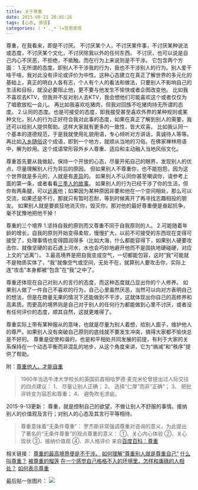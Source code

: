 ```yaml
---
title: 关于尊重
date: 2015-08-21 20:05:26
tags: [心态, 感悟]
categories: ( •̀ .̫ •́ )✦哲思感悟
---
```

尊重，在我看来，即是不讨厌。
不讨厌某个人，不讨厌某件事，不讨厌某种说法或态度，不讨厌某个文化，不讨厌除我以外的任何东西。
不讨厌，也可以说是自己内心不厌恶，不拒绝，不抵触。而在行为上来说则是不干涉。
它包含两个方面：
1.无所谓的态度。即别人不干涉我的行为，我也不干涉别人的行为。别人爱干啥干啥，我对此没有评论或评价为中性。这种心态建立在真正了解世界的多元化的基础上，真正的明白人各有志，个人有个人的看法和做法，只要别人不影响自己的生活和目标，就没必要阻止他，更不要与他发生不愉快或者企图改变他。
比如我不喜欢去KTV，但我并不反对别人去KTV，我会想他们可能喜欢这个或者仅仅为了唱歌放松一会儿。
再比如我喜欢吃猪肉，但我对回族不吃猪肉持无所谓的态度。
2.认同的态度。也是可接受的态度，即我接受甚至喜欢外界的某种规则或某种文化，别人的行为正好符合我对此事的态度，如果在真正了解到别人的需要，我还可以给别人提供帮助。这样大家就有更多的一致性，皆大欢喜。
比如我认同一个基本的道德规范，于是我就使用礼貌用语，专心倾听对方讲话，真诚待人等等。
再比如[入乡随俗](http://baike.baidu.com/view/72745.htm)这个成语，即到一个地方，就顺从当地的习俗。在佛家禅林用语中，解为妙用。这个成语常形容外乡人尊重、适应和主动融入当地风俗文化。
<!--more-->
尊重首先要从我做起，保持一个开放的心态，尽量开拓自己的眼界，发现别人的优点，尽量理解别人行为背后的原因。
但如果别人不尊重你，也不能抱怨，因为这个世界就是多元的，人就是有[差异](http://zhihu.com/question/22291884/answer/20959998)的。
如果别人不认同你甚至嘲讽你，请参考上面的第一条，或者看看[三季人的故事](http://baike.baidu.com/view/2871922.htm)。
如果别人的行为已经干涉了你的生活，但你有两条腿，可以[远离](http://zhihu.com/question/22291884/answer/21209899)他；如果因为某种原因非要和他在一个空间相处，那么可以交流，如果还是不行，那就只有暂时忍耐，等到时候离开了再寻找志趣相投的朋友。
如果别人就是要疯狂地消灭你，毁灭你，那对他的最好尊重便是奋起抗争，毫不犹豫地把他干掉！

尊重的三个境界
1.坚持自我的原则而又尊重不同于自我原则的人。
2.可能随着年龄的增长，自我的原则开始变得柔软，慢慢扩大，以前不可接受的东西现在变得可接受了，处理事情也变得圆润得多（比如大海，什么都能容得下，如果别人硬要攻击你，就像坚硬的岩石遇上河水，水也会巧妙地避开他而不是固执地硬碰硬，对应上文的“远离”）。
3.最高境界是把自我变成空气，一切都能包容，这时“我”可能就不是物质实体了，“我”就像空气或空间，无处不在，就算别人要攻击你，实际上连“攻击”本身都被“包含”在“我”之中了。

尊重还体现在自己对别人的言行的态度，而这种态度就凸显出你的个人修养。
如果别人做了一件自己不喜欢的行为，自己心里虽然厌恶，当然可以向对方表明自己的想法，但是在商量无果的情况下还能做到不干涉，这就体现出你自己的高修养和高素质。而更高的境界则是自己对于别人的任何行为都能做到心里不讨厌，或者没有任何评价的态度，顺其自然，这就更难得了。

尊重实际上带有某种服从的意味，也就是尽量为别人着想，给别人面子，维护他人的尊严。如果别人没有突破自己原则的底线就不要发生冲突，搞得大家都不愉快总是不好的。
尊重是促使和谐的，也是和平相处共同发展的前提，有利于大家的关系保持在一个动态平衡而非混乱的地步，从这个角度来讲，它为“熵减”和“秩序”提供了帮助。

附：[尊重他人，才能自重](http://www.xiusida.com/dream9.htm)
>1960年当选牛津大学校长的英国前首相哈罗德·麦克米伦曾提出过人际交往的四点建议：
1、 尽量让别人正确；
2、 选择“仁厚”而非“正确”；
3、 把批评转变为容忍和尊重；
4、 避免吹毛求疵。

2015-9-13更新：
尊重，就是控制自己的欲望，不做让别人不舒服的事情。接纳别人的价值观及言行；对别人的心态及其言行平等相待。


>尊重意味着“无条件尊重”：
罗杰斯非常强调尊重对咨询的意义，为此提出了著名的“无条件尊重”的观点尊重的意义：
①、关心内心体验
②、关心现状
③、接纳价值观
④、非人格评价
来自[百度百科：尊重][1]

相关链接：
[尊重的最高境界便是不干涉。][2]
[如何理解“尊重别人就是尊重自己”][3]
[什么叫尊重？](http://www.zhihu.com/question/20498390)
[被尊重的榴莲](http://blog.sina.com.cn/s/blog_5e09444b010183wd.html)
[在一个感觉自己格格不入的环境里，怎样和庸碌的人相处？](http://www.zhihu.com/question/22291884)
[如何表示尊重][4]

最后贴一张图片：
![][5]


  [1]: http://baike.baidu.com/link?url=wtaf5v768RsFMk-xycC12qIzeN0GZ6IXiKCRt3Ve-MLv7VFpYzANhhH8OPelOK66_2R0k9CUDhfYP31ve88Jb3xQ71KP-YouvyVzGQBvpYe
  [2]: http://www.zhihu.com/question/26375616/answer/62156936
  [3]: http://www.zhihu.com/question/20717883
  [4]: http://zh.wikihow.com/%E8%A1%A8%E7%A4%BA%E5%B0%8A%E9%87%8D
  [5]: http://7xivmb.com1.z0.glb.clouddn.com/%E5%B0%8A%E9%87%8D.png